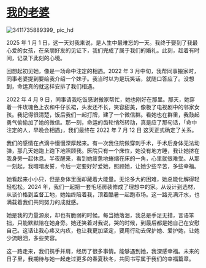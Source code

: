 # [我的老婆](https://github.com/superleeyom/blog/issues/62)

![3411735889399_ pic_hd](https://github.com/user-attachments/assets/25d07863-417c-4f0c-bd2a-30cf4cde48d9)

2025 年 1 月 1 日，这一天对我来说，是人生中最难忘的一天。我终于娶到了我最心爱的女孩，在亲朋好友的见证下，我们完成了属于我们的婚礼。此刻，趁着有时间，记录下此刻的心境。

回想起初见她，像是一场命中注定的相遇。2022 年 3 月中旬，我帮同事搬家时，同事老婆提到要给我介绍一个妹子。我当时以为是玩笑话，就随口答应了。没想到，命运真的就这样安排了我们相遇。

2022 年 4 月 9 日，同事请我吃饭感谢搬家帮忙，她也刚好在那里。那天，她穿着一件玫瑰色上衣和牛仔长裙，头发还不长，笑容甜美，像极了电视剧中的邻家女孩。我记得很清楚，饭后我们一起打牌，建了一个微信群。看她也在群里，我鼓起勇气偷偷加了她的微信。那一刻，命运的齿轮悄然转动，真是应了那句话，「命中注定的人，早晚会相遇」，我们最终在 2022 年 7 月 12 日 这天正式确定了关系。

我们的感情在点滴中慢慢深厚起来。有一次我住院做穿刺手术，手术后身体无法动弹，那几天她跑上跑下地照顾我。医院只有一个床位，她没有地方睡，我让她挤在我身旁一起休息。半夜醒来，看到她疲惫地蜷缩在床的一角，心里就很难受。从那一刻起，我暗暗发誓，今后一定要好好爱她，照顾她，让她少些辛苦，多些幸福。

她看起来小小只，但是身体里面却藏着大能量。无论多大的困难，她总能化解得轻轻松松。2024 年，我们一起把一套毛坯房装修成了理想中的家。从设计到选材，从谈价格到监督工地，她始终陪着我，顶着酷暑一起跑市场。这一路充满汗水，也满载着我们共同努力的成就感。

她是我的力量源泉，却也有脆弱的时候。每当她落泪，我总是手足无措，言语笨拙，只能默默陪在她身旁。她还笑着对我说，哭的时候，到最后都是她自己在安慰自己。这话让我心疼又内疚，也让我更加坚定，要用行动去保护她、爱护她，让她少流眼泪，多些笑容。

这一路走来，我们携手并肩，经历了很多事情。能够遇到她，我深感幸福。未来的日子里，我期待与她一起走过更多的春夏秋冬，共同书写属于我们的幸福篇章。